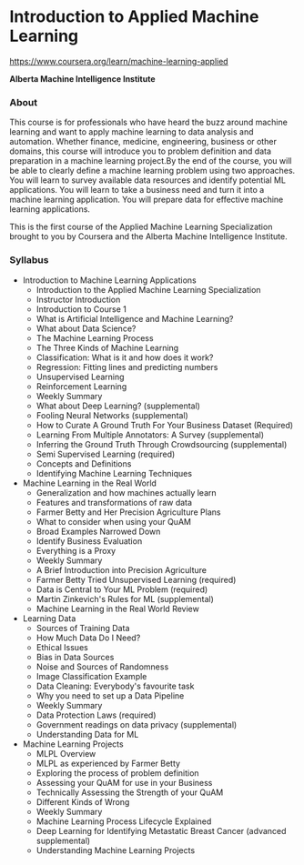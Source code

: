# Introduction to Applied Machine Learning

https://www.coursera.org/learn/machine-learning-applied

**Alberta Machine Intelligence Institute**

### About
This course is for professionals who have heard the buzz around machine learning and want to apply machine learning to data analysis and automation. Whether finance, medicine, engineering, business or other domains, this course will introduce you to problem definition and data preparation in a machine learning project.By the end of the course, you will be able to clearly define a machine learning problem using two approaches. You will learn to survey available data resources and identify potential ML applications. You will learn to take a business need and turn it into a machine learning application. You will prepare data for effective machine learning applications.

This is the first course of the Applied Machine Learning Specialization brought to you by Coursera and the Alberta Machine Intelligence Institute.

### Syllabus

- Introduction to Machine Learning Applications
  - Introduction to the Applied Machine Learning Specialization
  - Instructor Introduction
  - Introduction to Course 1
  - What is Artificial Intelligence and Machine Learning?
  - What about Data Science?
  - The Machine Learning Process
  - The Three Kinds of Machine Learning
  - Classification: What is it and how does it work?
  - Regression: Fitting lines and predicting numbers
  - Unsupervised Learning
  - Reinforcement Learning
  - Weekly Summary
  - What about Deep Learning? (supplemental)
  - Fooling Neural Networks (supplemental)
  - How to Curate A Ground Truth For Your Business Dataset (Required)
  - Learning From Multiple Annotators: A Survey (supplemental)
  - Inferring the Ground Truth Through Crowdsourcing (supplemental)
  - Semi Supervised Learning (required)
  - Concepts and Definitions
  - Identifying Machine Learning Techniques
- Machine Learning in the Real World
  - Generalization and how machines actually learn
  - Features and transformations of raw data
  - Farmer Betty and Her Precision Agriculture Plans
  - What to consider when using your QuAM
  - Broad Examples Narrowed Down
  - Identify Business Evaluation
  - Everything is a Proxy
  - Weekly Summary
  - A Brief Introduction into Precision Agriculture
  - Farmer Betty Tried Unsupervised Learning (required)
  - Data is Central to Your ML Problem (required)
  - Martin Zinkevich's Rules for ML (supplemental)
  - Machine Learning in the Real World Review
- Learning Data
  - Sources of Training Data
  - How Much Data Do I Need?
  - Ethical Issues
  - Bias in Data Sources
  - Noise and Sources of Randomness
  - Image Classification Example
  - Data Cleaning: Everybody's favourite task
  - Why you need to set up a Data Pipeline
  - Weekly Summary
  - Data Protection Laws (required)
  - Government  readings on data privacy (supplemental)
  - Understanding Data for ML
- Machine Learning Projects 
  - MLPL Overview
  - MLPL as experienced by Farmer Betty
  - Exploring the process of problem definition
  - Assessing your QuAM for use in your Business
  - Technically Assessing the Strength of your QuAM
  - Different Kinds of Wrong
  - Weekly Summary
  - Machine Learning Process Lifecycle Explained
  - Deep Learning for Identifying Metastatic Breast Cancer (advanced supplemental)
  - Understanding Machine Learning Projects

